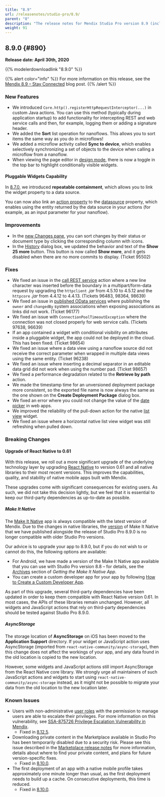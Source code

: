 ```yaml
---
title: "8.9"
url: /releasenotes/studio-pro/8.9/
parent: "8"
description: "The release notes for Mendix Studio Pro version 8.9 (including all patches) with details on new features, bug fixes, and known issues."
weight: 91
---
```


## 8.9.0 {#890}

**Release date: April 30th, 2020**

{{% modelerdownloadlink "8.9.0" %}}

{{% alert color="info" %}}
For more information on this release, see the [Mendix 8.9 – Stay Connected](https://www.mendix.com/blog/mendix-8-9-stay-connected/) blog post.
{{% /alert %}}

### New Features

* We introduced `Core.http().registerHttpRequestInterceptor(...)` in custom Java actions. You can use this method (typically during application startup) to add functionality for intercepting REST and web service calls and then, for example, logging them or adding a signature header.
* We added the **Sort** list operation for nanoflows. This allows you to sort items the same way as you do in microflows!
* We added a microflow activity called **Sync to device**, which enables selectively synchronizing a set of objects to the device when calling a microflow from a nanoflow.
* When viewing the page editor in [design mode](/refguide8/page/#design-mode), there is now a toggle in the top bar to highlight conditionally visible widgets.

#### Pluggable Widgets Capability

In [8.7.0](/releasenotes/studio-pro/8.7/#capability), we introduced **repeatable containment**, which allows you to link the widget property to a data source.

You can now also link an [action property](/apidocs-mxsdk/apidocs/property-types-pluggable-widgets-8/#action) to the [datasource](/apidocs-mxsdk/apidocs/property-types-pluggable-widgets-8/#datasource) property, which enables using the entity returned by the data source in your actions (for example, as an input parameter for your nanoflow).

### Improvements

* In the [new Changes pane](/refguide8/preferences-dialog/#new-changes), you can sort changes by their status or document type by clicking the corresponding column with icons. 
* In the [History](/refguide8/history-dialog/) dialog box, we updated the behavior and text of the **Show 25 more** button. This button is now called **Show more**, and it gets disabled when there are no more commits to display. (Ticket 95502)

### Fixes

* We fixed an issue in the [call REST service](/refguide8/call-rest-action/) action where a new line character was inserted before the boundary in a multipart/form-data request by upgrading the `httpclient` *.jar* from 4.5.10 to 4.5.12 and the `httpcore` *.jar* from 4.4.12 to 4.4.13. (Tickets 96483, 98364, 98639)
* We fixed an issue in [published OData services](/refguide8/published-odata-services/) where publishing the `owner` and `changedBy` system associations when exposing associations as links did not work. (Ticket 96177)
* We fixed an issue with `ConnectionPoolTimeoutException` where the connection was not closed properly for web service calls. (Tickets 97638, 96639)
* If an app contained a widget with conditional visibility on attributes inside a pluggable widget, the app could not be deployed in the cloud. This has been fixed. (Ticket 98654)
* We fixed an issue where a data view using a nanoflow source did not receive the correct parameter when wrapped in multiple data views using the same entity. (Ticket 96238)
* We fixed an issue where inserting a decimal separator in an editable data grid did not work when using the number pad. (Ticket 98657)
* We fixed a performance degradation related to the **Retrieve by path** action.
* We made the timestamp time for an unversioned deployment package more consistent, so the exported file name is now always the same as the one shown on the **Create Deployment Package** dialog box.
* We fixed an error where you could not change the value of the [date picker](/refguide8/date-picker/) in web apps.
* We improved the reliability of the pull-down action for the native [list view](/refguide8/native-styling-refguide/#list-view) widget.
* We fixed an issue where a horizontal native list view widget was still refreshing when pulled down.

### Breaking Changes

#### Upgrade of React Native to 0.61

With this release, we roll out a more significant upgrade of the underlying technology layer by upgrading [React Native](https://reactnative.dev/) to version 0.61 and all native libraries to their most recent versions. This improves the capabilities, quality, and stability of native mobile apps built with Mendix.

These upgrades come with significant consequences for existing users. As such, we did not take this decision lightly, but we feel that it is essential to keep our third-party dependencies as up-to-date as possible.

##### Make It Native

The [Make It Native](/refguide8/getting-the-make-it-native-app/) app is always compatible with the latest version of Mendix. Due to the changes in native libraries, the [version](/releasenotes/mobile/make-it-native-app/#two-zero-zero) of Make It Native that we have published alongside the release of Studio Pro 8.9.0 is no longer compatible with older Studio Pro versions.

Our advice is to upgrade your app to 8.9.0, but if you do not wish to or cannot do this, the following options are available:

* For Android, we have made a version of the Make It Native app available that you can use with Studio Pro version 8.8 – for details, see the [Archives](/refguide8/getting-the-make-it-native-app/#archives) section of *Getting the Make It Native App*.
* You can create a custom developer app for your app by following [How to Create a Custom Developer App](/howto8/mobile/how-to-devapps/).

As part of this upgrade, several third-party dependencies have been updated in order to keep them compatible with React Native version 0.61. In most cases, the APIs of these libraries remain unchanged. However, all widgets and JavaScript actions that rely on third-party dependencies should be tested against Studio Pro 8.9.0.

##### AsyncStorage

The storage location of **AsyncStorage** on iOS has been moved to the **Application Support** directory. If your widget or JavaScript action uses AsyncStorage (imported from `react-native-community/async-storage`), then this change does not affect the workings of your app, and any data found in the old location is copied to the new location.

However, some widgets and JavaScript actions still import AsyncStorage from the React Native core library. We strongly urge all maintainers of such JavaScript actions and widgets to start using `react-native-community/async-storage` instead, as it might not be possible to migrate your data from the old location to the new location later.

### Known Issues

* Users with non-administrative [user roles](/refguide/user-roles/) with the permission to manage users are able to escalate their privileges. For more information on this vulnerability, see [SSA-875726 Privilege Escalation Vulnerability in Mendix](https://new.siemens.com/global/en/products/services/cert.html#SecurityPublications).
	* Fixed in [8.12.5](/releasenotes/studio-pro/8.12/#875726).
* Downloading private content in the Marketplace available in Studio Pro has been temporarily disabled due to a security risk. Please see this issue described in the [Marketplace release notes](/releasenotes/app-store/#private-fix) for more information, details about where to find your private content, and plans for future version-specific fixes.
	* Fixed in [8.10.0](/releasenotes/studio-pro/8.10/#1400).
* The first deployment of an app with a native mobile profile takes approximately one minute longer than usual, as the first deployment needs to build up a cache. On consecutive deployments, this time is reduced.
	* Fixed in [8.10.0](/releasenotes/studio-pro/8.10/#211).
